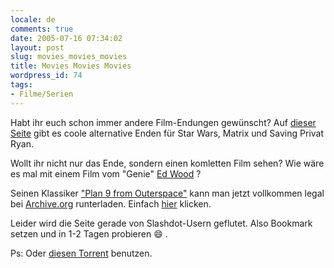 ```yaml
---
locale: de
comments: true
date: 2005-07-16 07:34:02
layout: post
slug: movies_movies_movies
title: Movies Movies Movies
wordpress_id: 74
tags:
- Filme/Serien
---
```


Habt ihr euch schon immer andere Film-Endungen gewünscht? Auf [dieser Seite](http://howitshouldhaveended.com/)
gibt es coole alternative Enden für Star Wars, Matrix und Saving Privat Ryan.

Wollt ihr nicht nur das Ende, sondern einen komletten Film sehen? Wie wäre es
mal mit einem Film vom "Genie" [Ed Wood](http://de.wikipedia.org/wiki/Ed_Wood)
?

Seinen Klassiker ["Plan 9 from Outerspace"](http://www.imdb.com/title/tt0052077/) kann man jetzt vollkommen
legal bei [Archive.org](http://archive.org) runterladen. Einfach
[hier](http://www.archive.org/details/Plan9FromOuterSpace) klicken. 

Leider wird die Seite gerade von Slashdot-Usern geflutet. Also Bookmark setzen
und in 1-2 Tagen probieren :smile: .

Ps: Oder [diesen Torrent](http://torrents.pdmdb.org/details.php?info_hash=686368294eb5b9226a60534a442b497351c8b7c5)
benutzen.
